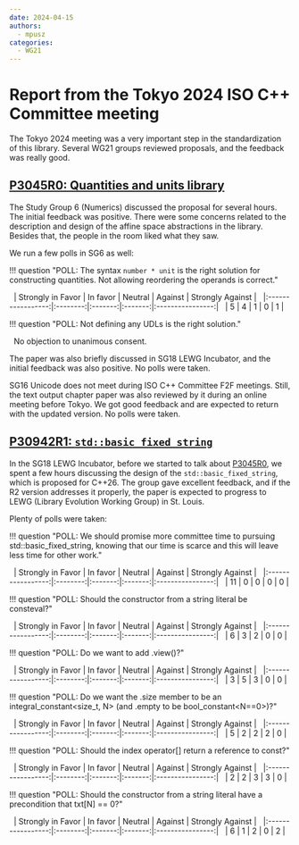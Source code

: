 ```yaml
---
date: 2024-04-15
authors:
  - mpusz
categories:
  - WG21
---
```


# Report from the Tokyo 2024 ISO C++ Committee meeting

The Tokyo 2024 meeting was a very important step in the standardization of this library. Several
WG21 groups reviewed proposals, and the feedback was really good.

<!-- more -->

## [P3045R0: Quantities and units library](https://wg21.link/p3045r0)

The Study Group 6 (Numerics) discussed the proposal for several hours. The initial feedback
was positive. There were some concerns related to the description and design of the affine
space abstractions in the library. Besides that, the people in the room liked what they saw.

We run a few polls in SG6 as well:

!!! question "POLL: The syntax `number * unit` is the right solution for constructing quantities. Not allowing reordering the operands is correct."

  | Strongly in Favor | In favor | Neutral | Against | Strongly Against |
  |:-----------------:|:--------:|:-------:|:-------:|:----------------:|
  |         5         |    4     |    1    |    0    |        1         |

!!! question "POLL: Not defining any UDLs is the right solution."

  No objection to unanimous consent.

The paper was also briefly discussed in SG18 LEWG Incubator, and the initial feedback was also
positive. No polls were taken.

SG16 Unicode does not meet during ISO C++ Committee F2F meetings. Still, the text output chapter paper
was also reviewed by it during an online meeting before Tokyo. We got good feedback and
are expected to return with the updated version. No polls were taken.


## [P30942R1: `std::basic_fixed_string`](https://wg21.link/p3094r1)

In the SG18 LEWG Incubator, before we started to talk about [P3045R0](https://wg21.link/p3045r0),
we spent a few hours discussing the design of the `std::basic_fixed_string`, which is proposed for
C++26. The group gave excellent feedback, and if the R2 version addresses it properly, the
paper is expected to progress to LEWG (Library Evolution Working Group) in St. Louis.

Plenty of polls were taken:

!!! question "POLL: We should promise more committee time to pursuing std::basic_fixed_string, knowing that our time is scarce and this will leave less time for other work."

  | Strongly in Favor | In favor | Neutral | Against | Strongly Against |
  |:-----------------:|:--------:|:-------:|:-------:|:----------------:|
  |        11         |    0     |    0    |    0    |        0         |

!!! question "POLL: Should the constructor from a string literal be consteval?"

  | Strongly in Favor | In favor | Neutral | Against | Strongly Against |
  |:-----------------:|:--------:|:-------:|:-------:|:----------------:|
  |         6         |    3     |    2    |    0    |        0         |

!!! question "POLL: Do we want to add .view()?"

  | Strongly in Favor | In favor | Neutral | Against | Strongly Against |
  |:-----------------:|:--------:|:-------:|:-------:|:----------------:|
  |         3         |    5     |    3    |    0    |        0         |

!!! question "POLL: Do we want the .size member to be an integral_constant<size_t, N> (and .empty to be bool_constant<N==0>)?"

  | Strongly in Favor | In favor | Neutral | Against | Strongly Against |
  |:-----------------:|:--------:|:-------:|:-------:|:----------------:|
  |         5         |    2     |    2    |    2    |        0         |

!!! question "POLL: Should the index operator[] return a reference to const?"

  | Strongly in Favor | In favor | Neutral | Against | Strongly Against |
  |:-----------------:|:--------:|:-------:|:-------:|:----------------:|
  |         2         |    2     |    3    |    3    |        0         |

!!! question "POLL: Should the constructor from a string literal have a precondition that txt[N] == 0?"

  | Strongly in Favor | In favor | Neutral | Against | Strongly Against |
  |:-----------------:|:--------:|:-------:|:-------:|:----------------:|
  |         6         |    1     |    2    |    0    |        2         |
